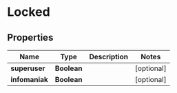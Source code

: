 

# Locked


## Properties

| Name | Type | Description | Notes |
|------------ | ------------- | ------------- | -------------|
|**superuser** | **Boolean** |  |  [optional] |
|**infomaniak** | **Boolean** |  |  [optional] |



